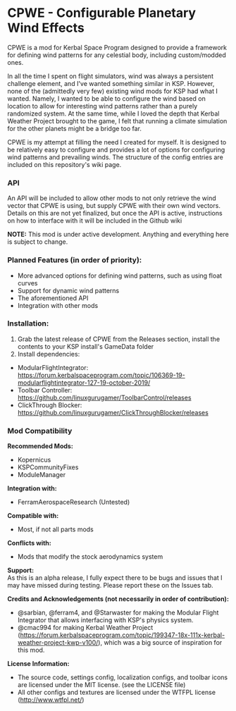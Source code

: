 # CPWE - Configurable Planetary Wind Effects
CPWE is a mod for Kerbal Space Program designed to provide a framework for defining wind patterns for any celestial body, including custom/modded ones. 

In all the time I spent on flight simulators, wind was always a persistent challenge element, and I've wanted something similar in KSP. However, none of the (admittedly very few) existing wind mods for KSP had what I wanted. Namely, I wanted to be able to configure the wind based on location to allow for interesting wind patterns rather than a purely randomized system. At the same time, while I loved the depth that Kerbal Weather Project brought to the game, I felt that running a climate simulation for the other planets might be a bridge too far. 

CPWE is my attempt at filling the need I created for myself. It is designed to be relatively easy to configure and provides a lot of options for configuring wind patterns and prevailing winds. The structure of the config entries are included on this repository's wiki page. 

### API  
An API will be included to allow other mods to not only retrieve the wind vector that CPWE is using, but supply CPWE with their own wind vectors. Details on this are not yet finalized, but once the API is active, instructions on how to interface with it will be included in the Github wiki

**NOTE:** This mod is under active development. Anything and everything here is subject to change.

### Planned Features (in order of priority):
- More advanced options for defining wind patterns, such as using float curves
- Support for dynamic wind patterns
- The aforementioned API
- Integration with other mods

### Installation:
1. Grab the latest release of CPWE from the Releases section, install the contents to your KSP install's GameData folder
2. Install dependencies:
- ModularFlightIntegrator: https://forum.kerbalspaceprogram.com/topic/106369-19-modularflightintegrator-127-19-october-2019/
- Toolbar Controller: https://github.com/linuxgurugamer/ToolbarControl/releases
- ClickThrough Blocker: https://github.com/linuxgurugamer/ClickThroughBlocker/releases

### Mod Compatibility  
**Recommended Mods:**
- Kopernicus
- KSPCommunityFixes
- ModuleManager

**Integration with:**
- FerramAerospaceResearch (Untested)

**Compatible with:**  
- Most, if not all parts mods

**Conflicts with:** 
- Mods that modify the stock aerodynamics system

**Support:**  
As this is an alpha release, I fully expect there to be bugs and issues that I may have missed during testing. Please report these on the Issues tab.

**Credits and Acknowledgements (not necessarily in order of contribution):**
- @sarbian, @ferram4, and @Starwaster for making the Modular Flight Integrator that allows interfacing with KSP's physics system.
- @cmac994 for making Kerbal Weather Project (https://forum.kerbalspaceprogram.com/topic/199347-18x-111x-kerbal-weather-project-kwp-v100/), which was a big source of inspiration for this mod.

**License Information:**
- The source code, settings config, localization configs, and toolbar icons are licensed under the MIT license. (see the LICENSE file)
- All other configs and textures are licensed under the WTFPL license (http://www.wtfpl.net/)
